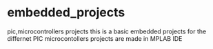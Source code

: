 # embedded_projects
pic,microcontrollers projects
this is a basic embedded projects for the differnet PIC microcontollers
projects are made in MPLAB IDE



